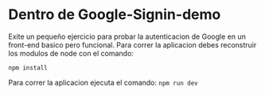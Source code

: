 # Dentro de Google-Signin-demo

Exite un pequeño ejercicio para probar la autenticacion de Google en un 
front-end basico pero funcional. Para correr la aplicacion debes reconstruir
los modulos de node con el comando:

```
npm install
```

Para correr la aplicacion ejecuta el comando: `npm run dev`
